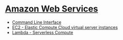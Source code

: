 [Amazon Web Services][AWS]
==========================

* [Command Line Interface](cli.md)
* [EC2 - Elastic Compute Cloud virtual server instances](ec2.md)
* [Lambda - Serverless Compute](lambda.md)



[AWS]: https://en.wikipedia.org/wiki/Amazon_Web_Services
